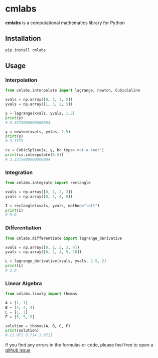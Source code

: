 # cmlabs

**cmlabs** is a computational mathematics library for Python

## Installation

```bash
pip install cmlabs
```

## Usage

### Interpolation

```python
from cmlabs.interpolate import lagrange, newton, CubicSpline

xvals = np.array([0, 2, 3, 5])
yvals = np.array([1, 3, 2, 5])

y = lagrange(xvals, yvals, 1.5)
print(y)
# 3.3375000000000004

y = newton(xvals, yvlas, 1.5)
print(y)
# 3.3375

cs = CubicSpline(x, y, bc_type='not-a-knot')
print(cs.interpolate(0.5))
# 3.3375000000000004
```

### Integration

```python
from cmlabs.integrate import rectangle

xvals = np.array([0, 1, 2, 3])
yvals = np.array([0, 1, 4, 9])

I = rectangle(xvals, yvals, method="left")
print(I)
# 5.0
```

### Differentiation

```python
from cmlabs.differentiate import lagrange_derivative

xvals = np.array([0, 1, 2, 3, 4])
yvals = np.array([0, 1, 4, 9, 16])

L = lagrange_derivative(xvals, yvals, 2.5, 2)
print(L)
# 2.0
```

### Linear Algebra

```python
from cmlabs.linalg import thomas

A = [1, 1]
B = [4, 4, 4]
C = [1, 1]
F = [5, 5, 5]

solution = thomas(A, B, C, F)
print(solution)
# [1.071 0.714 1.071]
```

If you find any errors in the formulas or code, please feel free to open a [github issue](https://github.com/r0manch1k/cmlabs/issues)

